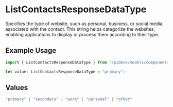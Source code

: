 # ListContactsResponseDataType

Specifies the type of website, such as personal, business, or social media, associated with the contact. This string helps categorize the websites, enabling applications to display or process them according to their type.

## Example Usage

```typescript
import { ListContactsResponseDataType } from "apideck/models/components";

let value: ListContactsResponseDataType = "primary";
```

## Values

```typescript
"primary" | "secondary" | "work" | "personal" | "other"
```